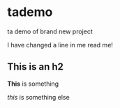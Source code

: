 # tademo
ta demo of brand new project

I have changed a line in me read me!

## This is an h2 

**This** is something

*this* is something else
